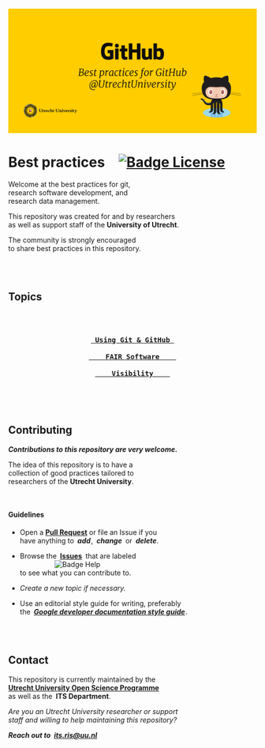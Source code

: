 ![Banner]

# Best practices [![Badge License]][License]

Welcome at the best practices for git, <br>
research software development, and <br>
research data management.

This repository was created for and by researchers <br>
as well as support staff of the **University of Utrecht**.

The community is strongly encouraged <br>
to share best practices in this repository. 

<br>
<br>

## Topics

<br>

<div align = center>

**[<kbd>​<br> Using Git & GitHub <br>​</kbd>][Topic GitHub]**  
**[<kbd>​<br>    FAIR Software    <br>​</kbd>][Topic FAIR]**  
**[<kbd>​<br>    Visibility    <br>​</kbd>][Topic Visibility]**

</div>

<br>
<br>

## Contributing

***Contributions to this repository are very welcome.***

The idea of this repository is to have a<br>
collection of good practices tailored to <br>
researchers of the **Utrecht University**.

<br>

#### Guidelines

- Open a **[Pull Request]** or file an Issue if you <br>
  have anything to ***add*** , ***change*** or ***delete***.

- Browse the **[Issues]** that are labeled <br>
     ![Badge Help] <br>
  to see what you can contribute to.

- *Create a new topic if necessary.*

- Use an editorial style guide for writing, preferably <br>
  the ***[Google developer documentation style guide][Style Guide]*** . 

<br>
<br>

## Contact

This repository is currently maintained by the <br>
**[Utrecht University Open Science Programme][Open Science]** <br>
as well as the **ITS Department**.

*Are you an Utrecht University researcher or support* <br>
*staff and willing to help maintaining this repository?*

***Reach out to its.ris@uu.nl***


<!----------------------------------------------------------------------------->

[Open Science]: https://www.uu.nl/en/research/open-science
[Style Guide]: https://developers.google.com/style


<!----------------------------------{ Topics }--------------------------------->

[Topic Visibility]: Topics/Visibility.md
[Topic GitHub]: Topics/Git%20&%20GitHub.md
[Topic FAIR]: Topics/FAIR%20Software.md


<!--------------------------------{ Repository }------------------------------->

[Pull Request]: https://github.com/UtrechtUniversity/best-practices/pulls
[Issues]: https://github.com/UtrechtUniversity/best-practices/issues?q=is%3Aissue+is%3Aopen+label%3A%22help+wanted%22
[License]: LICENSE


<!---------------------------------{ Graphics }-------------------------------->

[Badge License]: https://licensebuttons.net/l/zero/1.0/80x15.png
[Badge Help]: https://img.shields.io/badge/-_Ｈｅｌｐ_Ｗａｎｔｅｄ_-014138
[Banner]: images/banner.jpg

